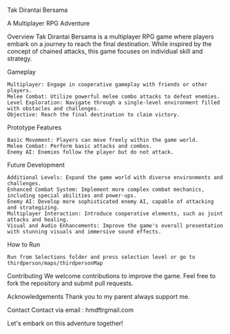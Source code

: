 Tak Dirantai Bersama

A Multiplayer RPG Adventure

Overview
Tak Dirantai Bersama is a multiplayer RPG game where players embark on a journey to reach the final destination. While inspired by the concept of chained attacks, this game focuses on individual skill and strategy.

Gameplay

    Multiplayer: Engage in cooperative gameplay with friends or other players.
    Melee Combat: Utilize powerful melee combo attacks to defeat enemies.
    Level Exploration: Navigate through a single-level environment filled with obstacles and challenges.
    Objective: Reach the final destination to claim victory.

Prototype Features

    Basic Movement: Players can move freely within the game world.
    Melee Combat: Perform basic attacks and combos.
    Enemy AI: Enemies follow the player but do not attack.

Future Development

    Additional Levels: Expand the game world with diverse environments and challenges.
    Enhanced Combat System: Implement more complex combat mechanics, including special abilities and power-ups.
    Enemy AI: Develop more sophisticated enemy AI, capable of attacking and strategizing.
    Multiplayer Interaction: Introduce cooperative elements, such as joint attacks and healing.
    Visual and Audio Enhancements: Improve the game's overall presentation with stunning visuals and immersive sound effects.

How to Run

    Run from Selections folder and press selection level or go to thirdperson/maps/thirdpersonMap
    
Contributing
We welcome contributions to improve the game. Feel free to fork the repository and submit pull requests.

Acknowledgements
Thank you to my parent always support me.
    
Contact
Contact via email : hmdftrgmail.com 

Let's embark on this adventure together!
